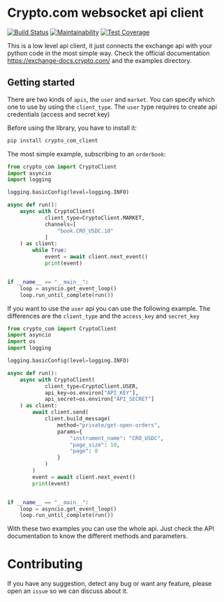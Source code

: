 Crypto.com websocket api client
=================================
[![Build Status](https://travis-ci.org/maxpowel/crypto_com_client.svg?branch=master)](https://travis-ci.org/maxpowel/crypto_com_client)
[![Maintainability](https://api.codeclimate.com/v1/badges/9c2c51fed72ca3aeacf6/maintainability)](https://codeclimate.com/github/maxpowel/crypto_com_client/maintainability)
[![Test Coverage](https://api.codeclimate.com/v1/badges/9c2c51fed72ca3aeacf6/test_coverage)](https://codeclimate.com/github/maxpowel/crypto_com_client/test_coverage)


This is a low level api client, it just connects the exchange api with your python code in the most simple way.
Check the official documentation https://exchange-docs.crypto.com/ and the examples directory.

Getting started
---------------
There are two kinds of `apis`, the `user` and `market`. You can specify which one to use by using the `client_type`. The 
`user` type requires to create api credentials (access and secret key)

Before using the library, you have to install it:
```bash
pip install crypto_com_client
```

The most simple example, subscribing to an `orderbook`:

```python
from crypto_com import CryptoClient
import asyncio
import logging

logging.basicConfig(level=logging.INFO)

async def run():
    async with CryptoClient(
            client_type=CryptoClient.MARKET,
            channels=[
                "book.CRO_USDC.10"
            ]
    ) as client:
        while True:
            event = await client.next_event()
            print(event)


if __name__ == "__main__":
    loop = asyncio.get_event_loop()
    loop.run_until_complete(run())

```

If you want to use the `user` api you can use the following example. The differences are the `client_type` and the `access_key`
and `secret_key`

```python
from crypto_com import CryptoClient
import asyncio
import os
import logging

logging.basicConfig(level=logging.INFO)

async def run():
    async with CryptoClient(
            client_type=CryptoClient.USER,
            api_key=os.environ["API_KEY"],
            api_secret=os.environ["API_SECRET"]
    ) as client:
        await client.send(
            client.build_message(
                method="private/get-open-orders",
                params={
                    "instrument_name": "CRO_USDC",
                    "page_size": 10,
                    "page": 0
                }
            )
        )
        event = await client.next_event()
        print(event)


if __name__ == "__main__":
    loop = asyncio.get_event_loop()
    loop.run_until_complete(run())

```

With these two examples you can use the whole api. Just check the API documentation to know the different methods
and parameters.

Contributing
============
If you have any suggestion, detect any bug or want any feature, please open an `issue` so we can discuss about it.
